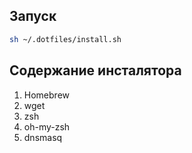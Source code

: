 ## Запуск

```bash
sh ~/.dotfiles/install.sh
```

## Содержание инсталятора

1. Homebrew
1. wget
1. zsh
1. oh-my-zsh
1. dnsmasq
